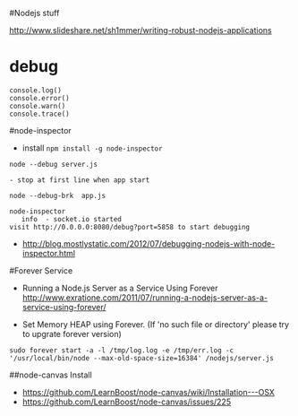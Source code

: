 #Nodejs stuff



<http://www.slideshare.net/sh1mmer/writing-robust-nodejs-applications>

# debug

```
console.log()
console.error()
console.warn()
console.trace()

```

#node-inspector

* install 
 ` npm install -g node-inspector `
 
```
node --debug server.js 

- stop at first line when app start

node --debug-brk  app.js

node-inspector
   info  - socket.io started
visit http://0.0.0.0:8080/debug?port=5858 to start debugging
```

* <http://blog.mostlystatic.com/2012/07/debugging-nodejs-with-node-inspector.html>




#Forever Service


* Running a Node.js Server as a Service Using Forever <http://www.exratione.com/2011/07/running-a-nodejs-server-as-a-service-using-forever/>

* Set Memory HEAP using Forever. (If 'no such file or directory' please try to upgrate forever version)


```
sudo forever start -a -l /tmp/log.log -e /tmp/err.log -c '/usr/local/bin/node --max-old-space-size=16384' /nodejs/server.js

```


##node-canvas Install 

* <https://github.com/LearnBoost/node-canvas/wiki/Installation---OSX>
* <https://github.com/LearnBoost/node-canvas/issues/225>



